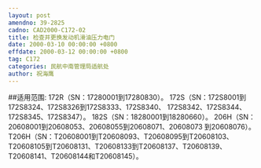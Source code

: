 ```yaml
---
layout: post
amendno: 39-2825
cadno: CAD2000-C172-02
title: 检查并更换发动机滑油压力电门
date: 2000-03-10 00:00:00 +0800
effdate: 2000-03-12 00:00:00 +0800
tag: C172
categories: 民航中南管理局适航处
author: 祝海鹰
---
```


##适用范围:
172R（SN：17280001到17280830）。     172S（SN：172S8001到172S8324、172S8326到172S8333、172S8340、
172S8342、172S8344、172S8345、172S8347）。     182S（SN：18280001到18280660）。     206H（SN：20608001到20608053、20608055到20608071、20608073
到20608076）。
T206H（SN：T20608001到T20608093、T20608095到T20608103、T20608105到T20608131、T20608133到T20608137、T20608139、T20608141、T20608144和T20608145）。

